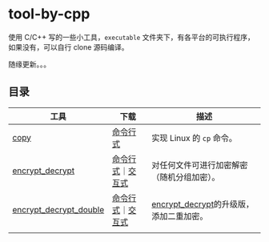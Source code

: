 # tool-by-cpp

使用 C/C++ 写的一些小工具，`executable` 文件夹下，有各平台的可执行程序，如果没有，可以自行 clone 源码编译。

随缘更新。。。



## 目录

| 工具                                                         | 下载                                                         | 描述                                                         |
| ------------------------------------------------------------ | ------------------------------------------------------------ | ------------------------------------------------------------ |
| [copy](https://github.com/AimTao/tool-by-cpp/tree/master/executable/copy) | [命令行式](https://github.com/AimTao/tool-by-cpp/releases/tag/v1.0.0) | 实现 Linux 的 `cp` 命令。                                    |
| [encrypt_decrypt](https://github.com/AimTao/tool-by-cpp/tree/master/executable/encrypt_decrypt) | [命令行式](https://github.com/AimTao/tool-by-cpp/releases/tag/v2.1.0)｜[交互式](https://github.com/AimTao/tool-by-cpp/releases/tag/v2.2.0) | 对任何文件可进行加密解密（随机分组加密）。                   |
| [encrypt_decrypt_double](https://github.com/AimTao/tool-by-cpp/tree/master/executable/encrypt_decrypt_double) | [命令行式](https://github.com/AimTao/tool-by-cpp/releases/tag/v3.1.0)｜[交互式](https://github.com/AimTao/tool-by-cpp/releases/tag/v3.2.0) | [encrypt_decrypt](https://github.com/AimTao/tool-by-cpp/tree/master/executable/encrypt_decrypt)的升级版，添加二重加密。 |
|                                                              |                                                              |                                                              |

